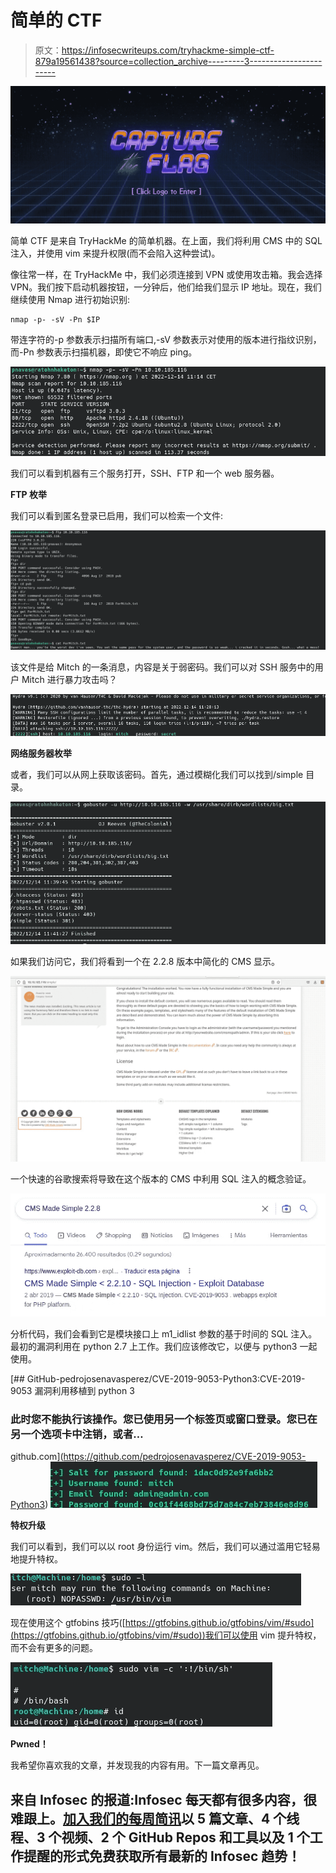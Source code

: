 # 简单的 CTF

> 原文：<https://infosecwriteups.com/tryhackme-simple-ctf-879a19561438?source=collection_archive---------3----------------------->

![](img/d6853144e6e54131413caf331f8e7d80.png)

简单 CTF 是来自 TryHackMe 的简单机器。在上面，我们将利用 CMS 中的 SQL 注入，并使用 vim 来提升权限(而不会陷入这种尝试)。

像往常一样，在 TryHackMe 中，我们必须连接到 VPN 或使用攻击箱。我会选择 VPN。我们按下启动机器按钮，一分钟后，他们给我们显示 IP 地址。现在，我们继续使用 Nmap 进行初始识别:

```
nmap -p- -sV -Pn $IP
```

带连字符的-p 参数表示扫描所有端口,-sV 参数表示对使用的版本进行指纹识别，而-Pn 参数表示扫描机器，即使它不响应 ping。

![](img/b41ca8827c3b9a80c9113ea13eeb4f84.png)

我们可以看到机器有三个服务打开，SSH、FTP 和一个 web 服务器。

**FTP 枚举**

我们可以看到匿名登录已启用，我们可以检索一个文件:

![](img/5e492b1ff3ac13476a61032b2561528b.png)

该文件是给 Mitch 的一条消息，内容是关于弱密码。我们可以对 SSH 服务中的用户 Mitch 进行暴力攻击吗？

![](img/538274627d56d5a7ec3d3a7fa187f897.png)

**网络服务器枚举**

或者，我们可以从网上获取该密码。首先，通过模糊化我们可以找到/simple 目录。

![](img/22ff70daf4287a79d76020022e711943.png)

如果我们访问它，我们将看到一个在 2.2.8 版本中简化的 CMS 显示。

![](img/d8ae501110244864cb38face7e9dbf19.png)

一个快速的谷歌搜索将导致在这个版本的 CMS 中利用 SQL 注入的概念验证。

![](img/d96a34498af0072e5d11a76d6f03655c.png)

分析代码，我们会看到它是模块接口上 m1_idlist 参数的基于时间的 SQL 注入。最初的漏洞利用在 python 2.7 上工作。我们应该修改它，以便与 python3 一起使用。

[](https://github.com/pedrojosenavasperez/CVE-2019-9053-Python3) [## GitHub-pedrojosenavasperez/CVE-2019-9053-Python3:CVE-2019-9053 漏洞利用移植到 python 3

### 此时您不能执行该操作。您已使用另一个标签页或窗口登录。您已在另一个选项卡中注销，或者…

github.com](https://github.com/pedrojosenavasperez/CVE-2019-9053-Python3) ![](img/ced77059d8816bf826b95845c3f70e01.png)

**特权升级**

我们可以看到，我们可以以 root 身份运行 vim。然后，我们可以通过滥用它轻易地提升特权。

![](img/ee47d969ae9b5eeb6e7dee2bdc1d6ab5.png)

现在使用这个 gtfobins 技巧([https://gtfobins.github.io/gtfobins/vim/#sudo](https://gtfobins.github.io/gtfobins/vim/#sudo))我们可以使用 vim 提升特权，而不会有更多的问题。

![](img/3fb57e229bc357a7be7f526aa52e7f2c.png)

**Pwned！**

我希望你喜欢我的文章，并发现我的内容有用。下一篇文章再见。

## 来自 Infosec 的报道:Infosec 每天都有很多内容，很难跟上。[加入我们的每周简讯](https://weekly.infosecwriteups.com/)以 5 篇文章、4 个线程、3 个视频、2 个 GitHub Repos 和工具以及 1 个工作提醒的形式免费获取所有最新的 Infosec 趋势！